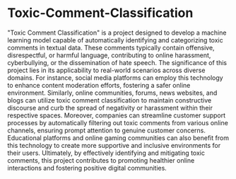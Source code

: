 # Toxic-Comment-Classification
"Toxic Comment Classification" is a project designed to develop a machine learning model capable of automatically identifying and categorizing toxic comments in textual data. These comments typically contain offensive, disrespectful, or harmful language, contributing to online harassment, cyberbullying, or the dissemination of hate speech. The significance of this project lies in its applicability to real-world scenarios across diverse domains. For instance, social media platforms can employ this technology to enhance content moderation efforts, fostering a safer online environment. Similarly, online communities, forums, news websites, and blogs can utilize toxic comment classification to maintain constructive discourse and curb the spread of negativity or harassment within their respective spaces. Moreover, companies can streamline customer support processes by automatically filtering out toxic comments from various online channels, ensuring prompt attention to genuine customer concerns. Educational platforms and online gaming communities can also benefit from this technology to create more supportive and inclusive environments for their users. Ultimately, by effectively identifying and mitigating toxic comments, this project contributes to promoting healthier online interactions and fostering positive digital communities.
